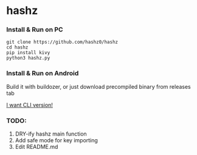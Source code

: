# hashz


### Install & Run on PC

```
git clone https://github.com/hashz0/hashz
cd hashz
pip install kivy
python3 hashz.py
```
### Install & Run on Android
Build it with buildozer, or just download precompiled binary from releases tab

[I want CLI version!](https://github.com/hashz0/hashz-cli)

### TODO:
1. DRY-ify hashz main function
2. Add safe mode for key importing
3. Edit README.md
